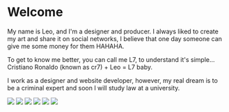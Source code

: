 # Welcome 


My name is Leo, and I'm a designer and producer. I always liked to create my art and share it on social networks, I believe that one day someone can give me some money for them HAHAHA. 


To get to know me better, you can call me L7, to understand it's simple... Cristiano Ronaldo (known as cr7) + Leo = L7 baby.

I work as a designer and website developer, however, my real dream is to be a criminal expert and soon I will study law at a university.

<img src="https://img.shields.io/badge/Codecov-F01F7A?style=for-the-badge&logo=Codecov&logoColor=white"/> <img src="https://img.shields.io/badge/Adobe%20Creative%20Cloud-DA1F26?style=for-the-badge&logo=Adobe%20Creative%20Cloud&logoColor=white"/>
<img src="https://img.shields.io/badge/FIFA-B7312F?style=for-the-badge&logo=fifa&logoColor=white"/>
<img src="https://img.shields.io/badge/HTML5-E34F26?style=for-the-badge&logo=html5&logoColor=white" />
<img src="https://img.shields.io/badge/JavaScript-323330?style=for-the-badge&logo=javascript&logoColor=F7DF1E" />
<img src="https://img.shields.io/badge/CSS3-1572B6?style=for-the-badge&logo=css3&logoColor=white" />
